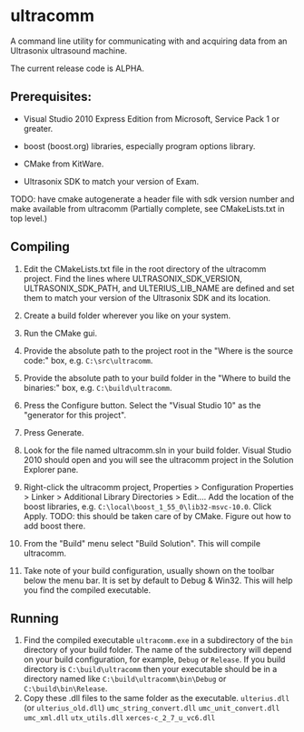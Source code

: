 ultracomm
=========

A command line utility for communicating with and acquiring data from an Ultrasonix ultrasound machine.

The current release code is ALPHA.


Prerequisites:
--------------


 - Visual Studio 2010 Express Edition from Microsoft, Service Pack 1 or greater.

 - boost (boost.org) libraries, especially program options library.

 - CMake from KitWare.

 - Ultrasonix SDK to match your version of Exam.


TODO: have cmake autogenerate a header file with sdk version number and make available from ultracomm (Partially complete, see CMakeLists.txt in top level.)

Compiling
---------

1. Edit the CMakeLists.txt file in the root directory of the ultracomm project.
   Find the lines where ULTRASONIX_SDK_VERSION, ULTRASONIX_SDK_PATH, and ULTERIUS_LIB_NAME
   are defined and set them to match your version of the Ultrasonix SDK and its location.

1. Create a build folder wherever you like on your system.

1. Run the CMake gui.

1. Provide the absolute path to the project root in the "Where is the source code:" 
   box, e.g. `C:\src\ultracomm`.

1. Provide the absolute path to your build folder in the "Where to build the
   binaries:" box, e.g. `C:\build\ultracomm`.

1. Press the Configure button. Select the "Visual Studio 10" as the
   "generator for this project".

1. Press Generate. 

1. Look for the file named ultracomm.sln in your build folder.
   Visual Studio 2010 should open and you will see the ultracomm project
   in the Solution Explorer pane.

1. Right-click the ultracomm project, Properties > Configuration Properties > Linker >
   Additional Library Directories > Edit.... Add the location of the boost libraries,
   e.g. `C:\local\boost_1_55_0\lib32-msvc-10.0`. Click Apply.
TODO: this should be taken care of by CMake. Figure out how to add boost there.
 
1. From the "Build" menu select "Build Solution". This will compile ultracomm.

1. Take note of your build configuration, usually shown on the toolbar below the menu bar.
   It is set by default to Debug & Win32. This will help you find the compiled executable.
 

Running
-------

1. Find the compiled executable `ultracomm.exe` in a subdirectory of the
   `bin` directory of your build folder. The name of the subdirectory will
   depend on your build configuration, for example, `Debug` or `Release`.
   If you build directory is `C:\build\ultracomm` then your executable should
   be in a directory named like `C:\build\ultracomm\bin\Debug` or
   `C:\build\bin\Release`.
1. Copy these .dll files to the same folder as the executable.
    `ulterius.dll` (or `ulterius_old.dll`)
    `umc_string_convert.dll`
    `umc_unit_convert.dll`
    `umc_xml.dll`
    `utx_utils.dll`
    `xerces-c_2_7_u_vc6.dll`



